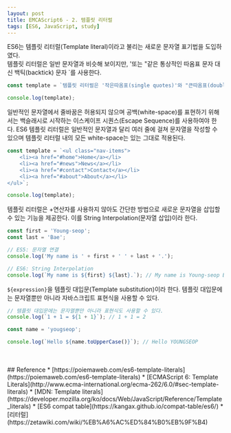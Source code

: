 ```yaml
---
layout: post
title: EMCAScript6 - 2. 템플릿 리터럴
tags: [ES6, JavaScript, study]
---
```

ES6는 템플릿 리터럴(Template literal)이라고 불리는 새로운 문자열 표기법을 도입하였다.  
템플릿 리터럴은 일반 문자열과 비슷해 보이지만, '또는 "같은 통상적인 따옴표 문자 대신 백틱(backtick) 문자 `를 사용한다.  
  


~~~javascript
const template = `템플릿 리터럴은 '작은따옴표(single quotes)'와 "큰따옴표(double quotes)"를 혼용할 수 있다.`;

console.log(template);
~~~
일반적인 문자열에서 줄바꿈은 허용되지 않으며 공백(white-space)를 표현하기 위해서는 백슬래시로 시작하는 이스케이프 시퀀스(Escape Sequence)를 사용하여야 한다. ES6 템플릿 리터럴은 일반적인 문자열과 달리 여러 줄에 걸쳐 문자열을 작성할 수 있으며 템플릿 리터럴 내의 모든 white-space는 있는 그대로 적용된다.  
  
~~~javascript
const template = `<ul class="nav-items">
    <li><a href="#home">Home</a></li>
    <li><a href="#news">News</a></li>
    <li><a href="#contact">Contact</a></li>
    <li><a href="#about">About</a></li>
</ul>`;

console.log(template);
~~~
템플릿 리터럴은 +연산자를 사용하지 않아도 간단한 방법으로 새로운 문자열을 삽입할 수 있는 기능을 제공한다. 이를 String Interpolation(문자열 삽입)이라 한다.
~~~javascript
const first = 'Young-seop';
const last = 'Bae';

// ES5: 문자열 연결
console.log('My name is ' + first + ' ' + last + '.');

// ES6: String Interpolation
console.log(`My name is ${first} ${last}.`); // My name is Young-seop Bae.
~~~
<code>${expression}</code>을 템플릿 대입문(Template substitution)이라 한다. 템플릿 대입문에는 문자열뿐만 아니라 자바스크립트 표현식을 사용할 수 있다.
~~~javascript
// 템플릿 대입문에는 문자열뿐만 아니라 표현식도 사용할 수 있다.
console.log(`1 + 1 = ${1 + 1}`); // 1 + 1 = 2

const name = 'yougseop';

console.log(`Hello ${name.toUpperCase()}`); // Hello YOUNGSEOP
~~~
<br>
<br>
## Reference
* [https://poiemaweb.com/es6-template-literals](https://poiemaweb.com/es6-template-literals)
* [ECMAScript 6: Template Literals](http://www.ecma-international.org/ecma-262/6.0/#sec-template-literals)
* [MDN: Template literals](https://developer.mozilla.org/ko/docs/Web/JavaScript/Reference/Template_literals)
* [ES6 compat table](https://kangax.github.io/compat-table/es6/)
* [리터럴](https://zetawiki.com/wiki/%EB%A6%AC%ED%84%B0%EB%9F%B4)